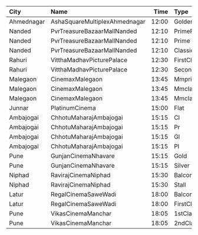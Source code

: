 | City       | Name                          |  Time | Type          | Price | Capacity | Booked |
| :--------- | :---------------------------- | ----: | :------------ | ----: | -------: | -----: |
| Ahmednagar | AshaSquareMultiplexAhmednagar | 12:00 | GoldenClass   |  120₹ |      100 |      0 |
| Nanded     | PvrTreasureBazaarMallNanded   | 12:10 | PrimePlus     |  150₹ |       40 |     21 |
| Nanded     | PvrTreasureBazaarMallNanded   | 12:10 | Prime         |  110₹ |       50 |     15 |
| Nanded     | PvrTreasureBazaarMallNanded   | 12:10 | Classic       |   90₹ |       35 |      1 |
| Rahuri     | VitthaMadhavPicturePalace     | 12:30 | FirstClass    |   60₹ |      100 |      0 |
| Rahuri     | VitthaMadhavPicturePalace     | 12:30 | SecondClass   |   50₹ |      100 |      0 |
| Malegaon   | CinemaxMalegaon               | 13:45 | Mmprime       |  110₹ |       65 |     14 |
| Malegaon   | CinemaxMalegaon               | 13:45 | MmclassicPlus |  110₹ |       58 |      9 |
| Malegaon   | CinemaxMalegaon               | 13:45 | Mmclassic     |  100₹ |       16 |      0 |
| Junnar     | PlatinumCinema                | 15:00 | Flat          |  100₹ |      100 |      0 |
| Ambajogai  | ChhotuMaharajAmbajogai        | 15:15 | Cl            |  112₹ |       18 |      0 |
| Ambajogai  | ChhotuMaharajAmbajogai        | 15:15 | Pr            |  112₹ |        4 |      0 |
| Ambajogai  | ChhotuMaharajAmbajogai        | 15:15 | Gl            |  150₹ |       32 |      0 |
| Ambajogai  | ChhotuMaharajAmbajogai        | 15:15 | Pl            |  150₹ |       32 |      0 |
| Pune       | GunjanCinemaNhavare           | 15:15 | Gold          |  100₹ |       40 |      8 |
| Pune       | GunjanCinemaNhavare           | 15:15 | Silver        |  100₹ |       36 |      0 |
| Niphad     | RavirajCinemaNiphad           | 15:30 | Balcony       |   80₹ |      142 |    120 |
| Niphad     | RavirajCinemaNiphad           | 15:30 | Stall         |   60₹ |      160 |    160 |
| Latur      | RegalCinemaSaweWadi           | 18:00 | Balcony       |   90₹ |      150 |      0 |
| Latur      | RegalCinemaSaweWadi           | 18:00 | FirstClass    |   70₹ |      322 |      0 |
| Pune       | VikasCinemaManchar            | 18:05 | 1stClass      |   90₹ |      100 |      0 |
| Pune       | VikasCinemaManchar            | 18:05 | 2ndClass      |   70₹ |      100 |      0 |